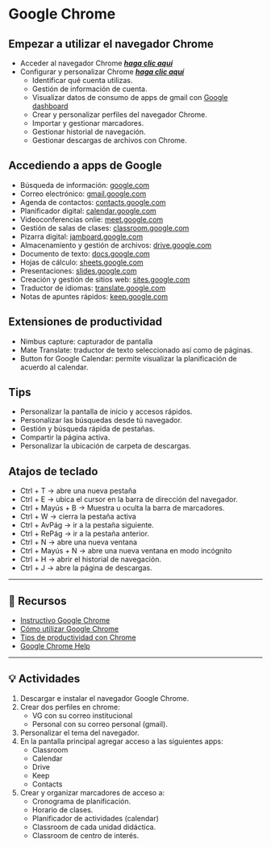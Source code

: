 # Google Chrome

## Empezar a utilizar el navegador Chrome
- Acceder al navegador Chrome ***[haga clic aquí](https://support.google.com/a/users/answer/9310451?hl=es&ref_topic=9290441)***
- Configurar y personalizar Chrome ***[haga clic aquí](https://support.google.com/a/users/answer/9310144?hl=es&ref_topic=9290441)***
    - Identificar qué cuenta utilizas.
    - Gestión de información de cuenta.
    - Visualizar datos de consumo de apps de gmail con [Google dashboard](https://google.com/dashboard)
    - Crear y personalizar perfiles del navegador Chrome.
    - Importar y gestionar marcadores.
    - Gestionar historial de navegación.
    - Gestionar descargas de archivos con Chrome.

## Accediendo a apps de Google
- Búsqueda de información: [google.com](google.com)
- Correo electrónico: [gmail.google.com](gmail.google.com)
- Agenda de contactos: [contacts.google.com](contacts.google.com)
- Planificador digital: [calendar.google.com](calendar.google.com)
- Videoconferencias onlie: [meet.google.com](meet.google.com)
- Gestión de salas de clases: [classroom.google.com](classroom.google.com)
- Pizarra digital: [jamboard.google.com](jamboard.google.com)
- Almacenamiento y gestión de archivos: [drive.google.com](drive.google.com)
- Documento de texto: [docs.google.com](docs.google.com)
- Hojas de cálculo: [sheets.google.com](sheets.google.com)
- Presentaciones: [slides.google.com](slides.google.com)
- Creación y gestión de sitios web: [sites.google.com](sites.google.com)
- Traductor de idiomas: [translate.google.com](translate.google.com)
- Notas de apuntes rápidos: [keep.google.com](keep.google.com)

## Extensiones de productividad
- Nimbus capture: capturador de pantalla
- Mate Translate: traductor de texto seleccionado así como de páginas.
- Button for Google Calendar: permite visualizar la planificación de acuerdo al calendar.


## Tips
- Personalizar la pantalla de inicio y accesos rápidos.
- Personalizar las búsquedas desde tú navegador.
- Gestión y búsqueda rápida de pestañas.
- Compartir la página activa.
- Personalizar la ubicación de carpeta de descargas.

## Atajos de teclado
- Ctrl + T -> abre una nueva pestaña
- Ctrl + E -> ubica el cursor en la barra de dirección del navegador.
- Ctrl + Mayús + B -> Muestra u oculta la barra de marcadores.
- Ctrl + W -> cierra la pestaña activa
- Ctrl + AvPág -> ir a la pestaña siguiente.
- Ctrl + RePág -> ir a la pestaña anterior.
- Ctrl + N -> abre una nueva ventana
- Ctrl + Mayús + N -> abre una nueva ventana en modo incógnito
- Ctrl + H -> abrir el historial de navegación.
- Ctrl + J -> abre la página de descargas. 

---
## :orange_book: Recursos

- [Instructivo Google Chrome](https://sites.google.com/vallegrande.edu.pe/sitechrom/inicio)
- [Cómo utilizar Google Chrome](https://youtu.be/LpxedaKMMCk)
- [Tips de productividad con Chrome](https://youtu.be/KXY-2fIAksY)
- [Google Chrome Help](https://support.google.com/chrome/?hl=en#topic=)

---
## :bulb: Actividades

1. Descargar e instalar el navegador Google Chrome.
2. Crear dos perfiles en chrome:
    - VG con su correo institucional
    - Personal con su correo personal (gmail).
3. Personalizar el tema del navegador.
4. En la pantalla principal agregar acceso a las siguientes apps:
    - Classroom
    - Calendar
    - Drive
    - Keep
    - Contacts
5. Crear y organizar marcadores de acceso a:
    - Cronograma de planificación.
    - Horario de clases.
    - Planificador de actividades (calendar)
    - Classroom de cada unidad didáctica.
    - Classroom de centro de interés.